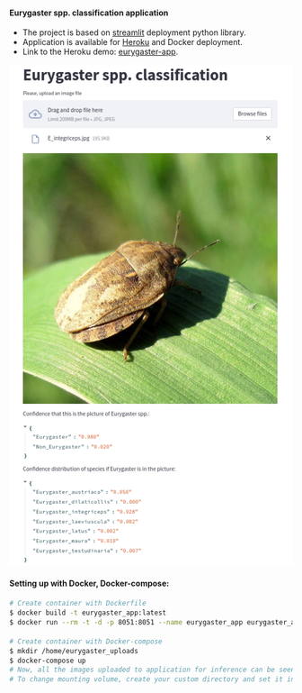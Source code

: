 #### Eurygaster spp. classification application

* The project is based on [streamlit](https://share.streamlit.io/daniellewisdl/streamlit-cheat-sheet/app.py) deployment
  python library.
* Application is available for [Heroku](https://www.heroku.com/) and Docker deployment.
* Link to the Heroku demo: [eurygaster-app](https://eurygaster-app.herokuapp.com/).

![eurygaster_integriceps_example](./assets/e_integriceps_example.png)


#### Setting up with Docker, Docker-compose:

```bash
# Create container with Dockerfile
$ docker build -t eurygaster_app:latest
$ docker run --rm -t -d -p 8051:8051 --name eurygaster_app eurygaster_app:latest

# Create container with Docker-compose
$ mkdir /home/eurygaster_uploads
$ docker-compose up
# Now, all the images uploaded to application for inference can be seen in /home/eurygaster_uploads folder
# To change mounting volume, create your custom directory and set it in MOUNTING_VOLUME parameter in .env.


```